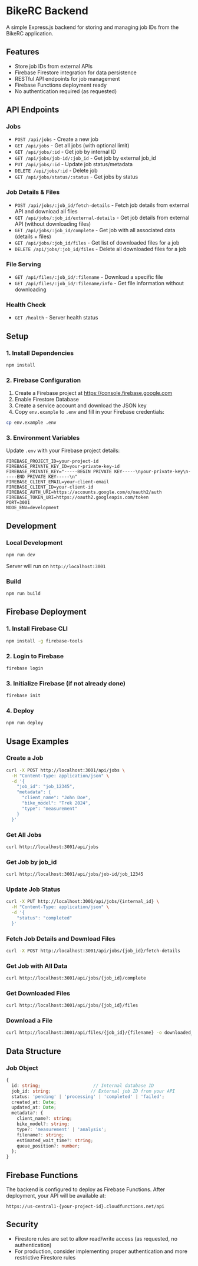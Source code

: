 # BikeRC Backend

A simple Express.js backend for storing and managing job IDs from the BikeRC application.

## Features

- Store job IDs from external APIs
- Firebase Firestore integration for data persistence
- RESTful API endpoints for job management
- Firebase Functions deployment ready
- No authentication required (as requested)

## API Endpoints

### Jobs

- `POST /api/jobs` - Create a new job
- `GET /api/jobs` - Get all jobs (with optional limit)
- `GET /api/jobs/:id` - Get job by internal ID
- `GET /api/jobs/job-id/:job_id` - Get job by external job_id
- `PUT /api/jobs/:id` - Update job status/metadata
- `DELETE /api/jobs/:id` - Delete job
- `GET /api/jobs/status/:status` - Get jobs by status

### Job Details & Files

- `POST /api/jobs/:job_id/fetch-details` - Fetch job details from external API and download all files
- `GET /api/jobs/:job_id/external-details` - Get job details from external API (without downloading files)
- `GET /api/jobs/:job_id/complete` - Get job with all associated data (details + files)
- `GET /api/jobs/:job_id/files` - Get list of downloaded files for a job
- `DELETE /api/jobs/:job_id/files` - Delete all downloaded files for a job

### File Serving

- `GET /api/files/:job_id/:filename` - Download a specific file
- `GET /api/files/:job_id/:filename/info` - Get file information without downloading

### Health Check

- `GET /health` - Server health status

## Setup

### 1. Install Dependencies

```bash
npm install
```

### 2. Firebase Configuration

1. Create a Firebase project at https://console.firebase.google.com
2. Enable Firestore Database
3. Create a service account and download the JSON key
4. Copy `env.example` to `.env` and fill in your Firebase credentials:

```bash
cp env.example .env
```

### 3. Environment Variables

Update `.env` with your Firebase project details:

```env
FIREBASE_PROJECT_ID=your-project-id
FIREBASE_PRIVATE_KEY_ID=your-private-key-id
FIREBASE_PRIVATE_KEY="-----BEGIN PRIVATE KEY-----\nyour-private-key\n-----END PRIVATE KEY-----\n"
FIREBASE_CLIENT_EMAIL=your-client-email
FIREBASE_CLIENT_ID=your-client-id
FIREBASE_AUTH_URI=https://accounts.google.com/o/oauth2/auth
FIREBASE_TOKEN_URI=https://oauth2.googleapis.com/token
PORT=3001
NODE_ENV=development
```

## Development

### Local Development

```bash
npm run dev
```

Server will run on `http://localhost:3001`

### Build

```bash
npm run build
```

## Firebase Deployment

### 1. Install Firebase CLI

```bash
npm install -g firebase-tools
```

### 2. Login to Firebase

```bash
firebase login
```

### 3. Initialize Firebase (if not already done)

```bash
firebase init
```

### 4. Deploy

```bash
npm run deploy
```

## Usage Examples

### Create a Job

```bash
curl -X POST http://localhost:3001/api/jobs \
  -H "Content-Type: application/json" \
  -d '{
    "job_id": "job_12345",
    "metadata": {
      "client_name": "John Doe",
      "bike_model": "Trek 2024",
      "type": "measurement"
    }
  }'
```

### Get All Jobs

```bash
curl http://localhost:3001/api/jobs
```

### Get Job by job_id

```bash
curl http://localhost:3001/api/jobs/job-id/job_12345
```

### Update Job Status

```bash
curl -X PUT http://localhost:3001/api/jobs/{internal_id} \
  -H "Content-Type: application/json" \
  -d '{
    "status": "completed"
  }'
```

### Fetch Job Details and Download Files

```bash
curl -X POST http://localhost:3001/api/jobs/{job_id}/fetch-details
```

### Get Job with All Data

```bash
curl http://localhost:3001/api/jobs/{job_id}/complete
```

### Get Downloaded Files

```bash
curl http://localhost:3001/api/jobs/{job_id}/files
```

### Download a File

```bash
curl http://localhost:3001/api/files/{job_id}/{filename} -o downloaded_file.ext
```

## Data Structure

### Job Object

```typescript
{
  id: string;                    // Internal database ID
  job_id: string;               // External job ID from your API
  status: 'pending' | 'processing' | 'completed' | 'failed';
  created_at: Date;
  updated_at: Date;
  metadata?: {
    client_name?: string;
    bike_model?: string;
    type?: 'measurement' | 'analysis';
    filename?: string;
    estimated_wait_time?: string;
    queue_position?: number;
  };
}
```

## Firebase Functions

The backend is configured to deploy as Firebase Functions. After deployment, your API will be available at:

```
https://us-central1-{your-project-id}.cloudfunctions.net/api
```

## Security

- Firestore rules are set to allow read/write access (as requested, no authentication)
- For production, consider implementing proper authentication and more restrictive Firestore rules
